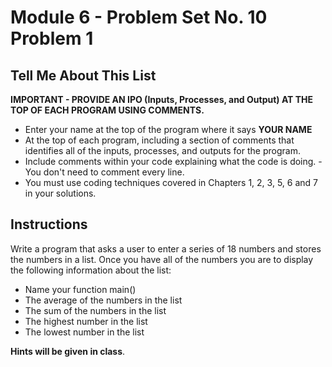 # Module 6 - Problem Set No. 10 Problem 1

## Tell Me About This List

**IMPORTANT - PROVIDE AN IPO (Inputs, Processes, and Output) AT THE TOP OF EACH PROGRAM USING COMMENTS.**

- Enter your name at the top of the program where it says **YOUR NAME**
- At the top of each program, including a section of comments that identifies all of the inputs, processes, and outputs for the program.
- Include comments within your code explaining what the code is doing. - You don't need to comment every line.
- You must use coding techniques covered in Chapters 1, 2, 3, 5, 6 and 7 in your solutions.

## Instructions

Write a program that asks a user to enter a series of 18 numbers and stores the numbers in a list. Once you have all of the numbers you are to display the following information about the list:

- Name your function main()
- The average of the numbers in the list
- The sum of the numbers in the list
- The highest number in the list
- The lowest number in the list

**Hints will be given in class**.